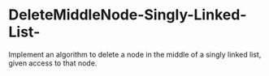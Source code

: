 # DeleteMiddleNode-Singly-Linked-List-
Implement an algorithm to delete a node in the middle of a singly linked list, given access to that node.
